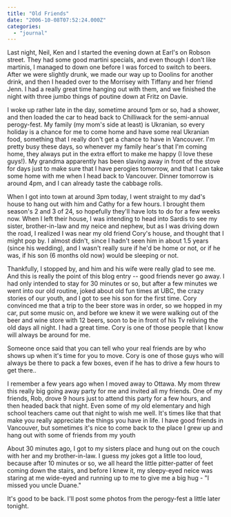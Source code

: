 ```yaml
---
title: "Old Friends"
date: "2006-10-08T07:52:24.000Z"
categories: 
  - "journal"
---
```


Last night, Neil, Ken and I started the evening down at Earl's on Robson street. They had some good martini specials, and even though I don't like martinis, I managed to down one before I was forced to switch to beers. After we were slightly drunk, we made our way up to Doolins for another drink, and then I headed over to the Morrisey with Tiffany and her friend Jenn. I had a really great time hanging out with them, and we finished the night with three jumbo things of poutine down at Fritz on Davie.

I woke up rather late in the day, sometime around 1pm or so, had a shower, and then loaded the car to head back to Chilliwack for the semi-annual perogy-fest. My family (my mom's side at least) is Ukranian, so every holiday is a chance for me to come home and have some real Ukranian food, something that I really don't get a chance to have in Vancouver. I'm pretty busy these days, so whenever my family hear's that I'm coming home, they always put in the extra effort to make me happy (I love these guys!). My grandma apparently has been slaving away in front of the stove for days just to make sure that I have perogies tomorrow, and that I can take some home with me when I head back to Vancouver. Dinner tomorrow is around 4pm, and I can already taste the cabbage rolls.

When I got into town at around 3pm today, I went straight to my dad's house to hang out with him and Cathy for a few hours. I brought them season's 2 and 3 of 24, so hopefully they'll have lots to do for a few weeks now. When I left their house, I was intending to head into Sardis to see my sister, brother-in-law and my neice and nephew, but as I was driving down the road, I realized I was near my old friend Cory's house, and thought that I might pop by. I almost didn't, since I hadn't seen him in about 1.5 years (since his wedding), and I wasn't really sure if he'd be home or not, or if he was, if his son (6 months old now) would be sleeping or not.

Thankfully, I stopped by, and him and his wife were really glad to see me. And this is really the point of this blog entry -- good friends never go away. I had only intended to stay for 30 minutes or so, but after a few minutes we went into our old routine, joked about old fun times at UBC, the crazy stories of our youth, and I got to see his son for the first time. Cory convinced me that a trip to the beer store was in order, so we hopped in my car, put some music on, and before we knew it we were walking out of the beer and wine store with 12 beers, soon to be in front of his Tv reliving the old days all night. I had a great time. Cory is one of those people that I know will always be around for me.

Someone once said that you can tell who your real friends are by who shows up when it's time for you to move. Cory is one of those guys who will always be there to pack a few boxes, even if he has to drive a few hours to get there..

I remember a few years ago when I moved away to Ottawa. My mom threw this really big going away party for me and invited all my friends. One of my friends, Rob, drove 9 hours just to attend this party for a few hours, and then headed back that night. Even some of my old elementary and high school teachers came out that night to wish me well. It's times like that that make you really appreciate the things you have in life. I have good friends in Vancouver, but sometimes it's nice to come back to the place I grew up and hang out with some of friends from my youth

About 30 minutes ago, I got to my sisters place and hung out on the couch with her and my brother-in-law. I guess my jokes got a little too loud, because after 10 minutes or so, we all heard the little pitter-patter of feet coming down the stairs, and before I knew it, my sleepy-eyed neice was staring at me wide-eyed and running up to me to give me a big hug - "I missed you uncle Duane."

It's good to be back. I'll post some photos from the perogy-fest a little later tonight.
